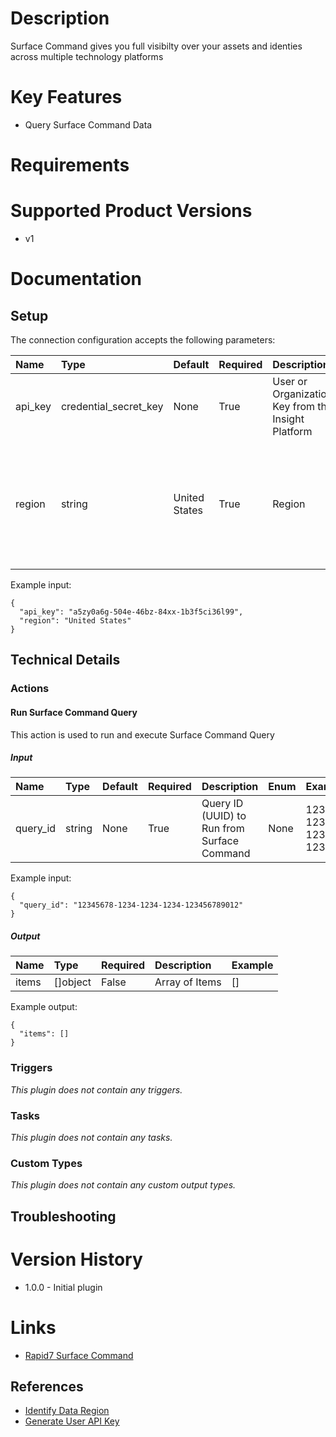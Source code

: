 # Description

Surface Command gives you full visibilty over your assets and identies across multiple technology platforms

# Key Features

* Query Surface Command Data

# Requirements


# Supported Product Versions

* v1

# Documentation

## Setup

The connection configuration accepts the following parameters:  

|Name|Type|Default|Required|Description|Enum|Example|Placeholder|Tooltip|
| :--- | :--- | :--- | :--- | :--- | :--- | :--- | :--- | :--- |
|api_key|credential_secret_key|None|True|User or Organization Key from the Insight Platform|None|a5zy0a6g-504e-46bz-84xx-1b3f5ci36l99|None|None|
|region|string|United States|True|Region|["United States", "United States 2", "United States 3", "Europe", "Canada", "Australia", "Japan"]|United States|None|None|

Example input:

```
{
  "api_key": "a5zy0a6g-504e-46bz-84xx-1b3f5ci36l99",
  "region": "United States"
}
```

## Technical Details

### Actions


#### Run Surface Command Query

This action is used to run and execute Surface Command Query

##### Input

|Name|Type|Default|Required|Description|Enum|Example|Placeholder|Tooltip|
| :--- | :--- | :--- | :--- | :--- | :--- | :--- | :--- | :--- |
|query_id|string|None|True|Query ID (UUID) to Run from Surface Command|None|12345678-1234-1234-1234-123456789012|None|None|
  
Example input:

```
{
  "query_id": "12345678-1234-1234-1234-123456789012"
}
```

##### Output

|Name|Type|Required|Description|Example|
| :--- | :--- | :--- | :--- | :--- |
|items|[]object|False|Array of Items|[]|
  
Example output:

```
{
  "items": []
}
```
### Triggers
  
*This plugin does not contain any triggers.*
### Tasks
  
*This plugin does not contain any tasks.*

### Custom Types
  
*This plugin does not contain any custom output types.*

## Troubleshooting


# Version History

* 1.0.0 - Initial plugin

# Links

* [Rapid7 Surface Command](https://www.rapid7.com/products/command/attack-surface-management-asm/)

## References

* [Identify Data Region](https://docs.rapid7.com/insight/navigate-the-insight-platform/#check-your-data-region)
* [Generate User API Key](https://docs.rapid7.com/insight/managing-platform-api-keys/#generating-a-user-key)